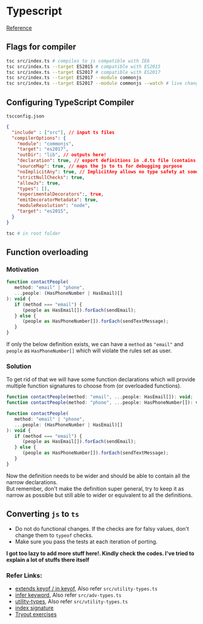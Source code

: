# Typescript

[Reference](https://frontendmasters.com/courses/typescript-v2/introduction/)

## Flags for compiler

```bash
tsc src/index.ts # compiles to js compatible with IE6
tsc src/index.ts --target ES2015 # compatible with ES2015
tsc src/index.ts --target ES2017 # compatible with ES2017
tsc src/index.ts --target ES2017 --module commonjs
tsc src/index.ts --target ES2017 --module commonjs --watch # live changes
```

## Configuring TypeScript Compiler

`tscconfig.json`

```json
{
  "include" : ["src"], // input ts files
  "compilerOptions": {
    "module": "commonjs",
    "target": "es2017",
    "outDir": "lib", // outputs here!
    "declaration": true, // export definitions in .d.ts file (contains type info)
    "sourceMap": true, // maps the js to ts for debugging purpose
    "noImplicitAny": true, // ImplicitAny allows no type safety at some places
    "strictNullChecks": true,
    "allowJs": true,
    "types": [],
    "experimentalDecorators":, true,
    "emitDecoratorMetadata": true,
    "moduleResolution": "node",
    "target": "es2015",
  }
}
```

```bash
tsc # in root folder
```

## Function overloading

### Motivation

```js
function contactPeople(
   method: "email" | "phone",
   ...people: (HasPhoneNumber | HasEmail)[]
): void {
   if (method === "email") {
      (people as HasEmail[]).forEach(sendEmail);
   } else {
      (people as HasPhoneNumber[]).forEach(sendTextMessage);
   }
}
```

If only the below definition exists, we can have a `method` as `"email"` and `people` as `HasPhoneNumber[]` which will violate the rules set as user.

### Solution

To get rid of that we will have some function declarations which will
provide multiple function signatures to choose from (or overloaded functions).

```js
function contactPeople(method: "email", ...people: HasEmail[]): void;
function contactPeople(method: "phone", ...people: HasPhoneNumber[]): void;

function contactPeople(
   method: "email" | "phone",
   ...people: (HasPhoneNumber | HasEmail)[]
): void {
   if (method === "email") {
      (people as HasEmail[]).forEach(sendEmail);
   } else {
      (people as HasPhoneNumber[]).forEach(sendTextMessage);
   }
}
```

Now the definition needs to be wider and should be able to contain all the
narrow declarations. \
But remember, don't make the definition super general, try to keep it as
narrow as possible but still able to wider or equivalent to all the definitions.

## Converting `js` to `ts`

- Do not do functional changes. If the checks are for falsy values, don't change them to `typeof` checks.
- Make sure you pass the tests at each iteration of porting.

**I got too lazy to add more stuff here!. Kindly check the codes. I've tried to explain a lot of stuffs there itself**

### Refer Links:

- [extends keyof / in keyof](https://stackoverflow.com/a/57338105), Also refer `src/utility-types.ts`
- [infer keyword](https://stackoverflow.com/a/60067851), Also refer `src/adv-types.ts`
- [utility-types](https://www.typescriptlang.org/docs/handbook/utility-types.html), Also refer `src/utility-types.ts`
- [index signature](https://basarat.gitbook.io/typescript/type-system/index-signatures#declaring-an-index-signature)
- [Tryout exercises](https://exercism.io/my/tracks/typescript)
